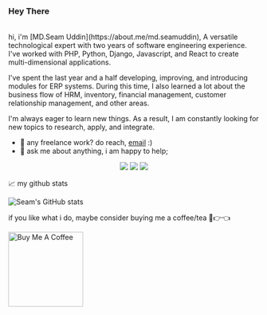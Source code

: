 ### Hey There 
<br />
hi, i'm [MD.Seam Uddin](https://about.me/md.seamuddin), A versatile technological expert with two years of software engineering experience. I've worked with PHP, Python, Django, Javascript, and React to create multi-dimensional applications.

I've spent the last year and a half developing, improving, and introducing modules for ERP systems. During this time, I also learned a lot about the business flow of HRM, inventory, financial management, customer relationship management, and other areas.

I'm always eager to learn new things. As a result, I am constantly looking for new topics to research, apply, and integrate.

  
- 💼 any freelance work? do reach, [email](seamuddin2020@gmail.com) :)
- 💬 ask me about anything, i am happy to help;


<div align="center">

![](http://github-profile-summary-cards.vercel.app/api/cards/profile-details?username=seamuddin&theme=github_dark) ![](http://github-profile-summary-cards.vercel.app/api/cards/repos-per-language?username=seamuddin&theme=github_dark) ![](http://github-profile-summary-cards.vercel.app/api/cards/productive-time?username=seamuddin&theme=github_dark&utcOffset=8)

</div>



📈 my github stats

![Seam's GitHub stats](https://github-readme-stats.vercel.app/api?username=seamuddin&show_icons=true&theme=radical)


if you like what i do, maybe consider buying me a coffee/tea 🥺👉👈

<a href="buymeacoffee.com/?via=seamuddin2l" target="_blank"><img src="https://cdn.buymeacoffee.com/buttons/v2/default-red.png" alt="Buy Me A Coffee" width="150" ></a>

